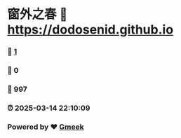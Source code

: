 # 窗外之春 :link: https://dodosenid.github.io 
### :page_facing_up: [1](https://dodosenid.github.io/tag.html) 
### :speech_balloon: 0 
### :hibiscus: 997 
### :alarm_clock: 2025-03-14 22:10:09 
### Powered by :heart: [Gmeek](https://github.com/Meekdai/Gmeek)
